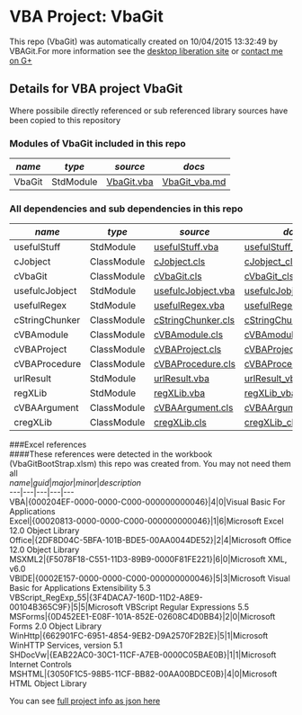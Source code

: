 # VBA Project: VbaGit
This repo (VbaGit) was automatically created on 10/04/2015 13:32:49 by VBAGit.For more information see the [desktop liberation site](http://ramblings.mcpher.com/Home/excelquirks/drivesdk/gettinggithubready "desktop liberation") or [contact me on G+](https://plus.google.com/+BruceMcpherson "Bruce McPherson - GDE")  
## Details for VBA project VbaGit
Where possibile directly referenced or sub referenced library sources have been copied to this repository  
### Modules of VbaGit included in this repo
*name*|*type*|*source*|*docs*  
---|---|---|---  
VbaGit|StdModule|[VbaGit.vba](scripts/VbaGit.vba "script source")|[VbaGit_vba.md](scripts/VbaGit_vba.md "script docs")  
  
### All dependencies and sub dependencies in this repo  
*name*|*type*|*source*|*docs*  
---|---|---|---  
usefulStuff|StdModule|[usefulStuff.vba](libraries/usefulStuff.vba "library source")|[usefulStuff_vba.md](libraries/usefulStuff_vba.md "library docs")  
cJobject|ClassModule|[cJobject.cls](libraries/cJobject.cls "library source")|[cJobject_cls.md](libraries/cJobject_cls.md "library docs")  
cVbaGit|ClassModule|[cVbaGit.cls](libraries/cVbaGit.cls "library source")|[cVbaGit_cls.md](libraries/cVbaGit_cls.md "library docs")  
usefulcJobject|StdModule|[usefulcJobject.vba](libraries/usefulcJobject.vba "library source")|[usefulcJobject_vba.md](libraries/usefulcJobject_vba.md "library docs")  
usefulRegex|StdModule|[usefulRegex.vba](libraries/usefulRegex.vba "library source")|[usefulRegex_vba.md](libraries/usefulRegex_vba.md "library docs")  
cStringChunker|ClassModule|[cStringChunker.cls](libraries/cStringChunker.cls "library source")|[cStringChunker_cls.md](libraries/cStringChunker_cls.md "library docs")  
cVBAmodule|ClassModule|[cVBAmodule.cls](libraries/cVBAmodule.cls "library source")|[cVBAmodule_cls.md](libraries/cVBAmodule_cls.md "library docs")  
cVBAProject|ClassModule|[cVBAProject.cls](libraries/cVBAProject.cls "library source")|[cVBAProject_cls.md](libraries/cVBAProject_cls.md "library docs")  
cVBAProcedure|ClassModule|[cVBAProcedure.cls](libraries/cVBAProcedure.cls "library source")|[cVBAProcedure_cls.md](libraries/cVBAProcedure_cls.md "library docs")  
urlResult|StdModule|[urlResult.vba](libraries/urlResult.vba "library source")|[urlResult_vba.md](libraries/urlResult_vba.md "library docs")  
regXLib|StdModule|[regXLib.vba](libraries/regXLib.vba "library source")|[regXLib_vba.md](libraries/regXLib_vba.md "library docs")  
cVBAArgument|ClassModule|[cVBAArgument.cls](libraries/cVBAArgument.cls "library source")|[cVBAArgument_cls.md](libraries/cVBAArgument_cls.md "library docs")  
cregXLib|ClassModule|[cregXLib.cls](libraries/cregXLib.cls "library source")|[cregXLib_cls.md](libraries/cregXLib_cls.md "library docs")  
  
###Excel references  
####These references were detected in the workbook (VbaGitBootStrap.xlsm) this repo was created from. You may not need them all  
*name*|*guid*|*major*|*minor*|*description*  
---|---|---|---|---  
VBA|{000204EF-0000-0000-C000-000000000046}|4|0|Visual Basic For Applications  
Excel|{00020813-0000-0000-C000-000000000046}|1|6|Microsoft Excel 12.0 Object Library  
Office|{2DF8D04C-5BFA-101B-BDE5-00AA0044DE52}|2|4|Microsoft Office 12.0 Object Library  
MSXML2|{F5078F18-C551-11D3-89B9-0000F81FE221}|6|0|Microsoft XML, v6.0  
VBIDE|{0002E157-0000-0000-C000-000000000046}|5|3|Microsoft Visual Basic for Applications Extensibility 5.3  
VBScript_RegExp_55|{3F4DACA7-160D-11D2-A8E9-00104B365C9F}|5|5|Microsoft VBScript Regular Expressions 5.5  
MSForms|{0D452EE1-E08F-101A-852E-02608C4D0BB4}|2|0|Microsoft Forms 2.0 Object Library  
WinHttp|{662901FC-6951-4854-9EB2-D9A2570F2B2E}|5|1|Microsoft WinHTTP Services, version 5.1  
SHDocVw|{EAB22AC0-30C1-11CF-A7EB-0000C05BAE0B}|1|1|Microsoft Internet Controls  
MSHTML|{3050F1C5-98B5-11CF-BB82-00AA00BDCE0B}|4|0|Microsoft HTML Object Library  
  
  
You can see [full project info as json here](info.json)